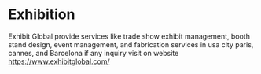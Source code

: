 # Exhibition
Exhibit Global provide services like trade show exhibit management, booth stand design, event management, and fabrication services in usa city paris, cannes, and Barcelona if any inquiry visit on website https://www.exhibitglobal.com/
